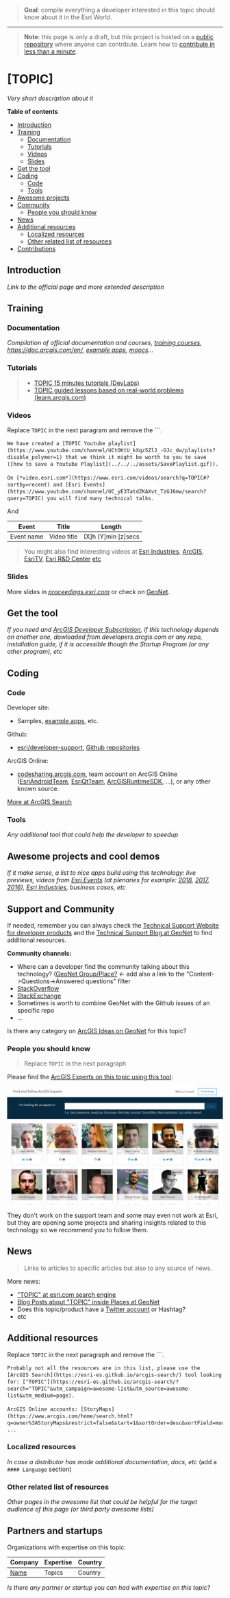 > **Goal**: compile everything a developer interested in this topic should know about it in the Esri World.

---
> **Note**: this page is only a draft, but this project is hosted on a [public repository](https://github.com/hhkaos/awesome-arcgis) where anyone can contribute. Learn how to [contribute in less than a minute](https://github.com/hhkaos/awesome-arcgis/blob/master/CONTRIBUTING.md#contributions).

# [TOPIC]

*Very short description about it*

<!-- START doctoc generated TOC please keep comment here to allow auto update -->
<!-- DON'T EDIT THIS SECTION, INSTEAD RE-RUN doctoc TO UPDATE -->
**Table of contents**

- [Introduction](#introduction)
- [Training](#training)
  - [Documentation](#documentation)
  - [Tutorials](#tutorials)
  - [Videos](#videos)
  - [Slides](#slides)
- [Get the tool](#get-the-tool)
- [Coding](#coding)
  - [Code](#code)
  - [Tools](#tools)
- [Awesome projects](#awesome-projects)
- [Community](#community)
  - [People you should know](#people-you-should-know)
- [News](#news)
- [Additional resources](#additional-resources)
  - [Localized resources](#localized-resources)
  - [Other related list of resources](#other-related-list-of-resources)
- [Contributions](#contributions)

<!-- END doctoc generated TOC please keep comment here to allow auto update -->

## Introduction

*Link to the official page and more extended description*

## Training

### Documentation

*Compilation of official documentation and courses, [training courses](https://www.esri.com/training/catalog/search/), https://doc.arcgis.com/en/, [example apps](https://developers.arcgis.com/example-apps/), [moocs](http://www.esri.com/mooc)...*

### Tutorials

>* [TOPIC 15 minutes tutorials (DevLabs)](https://developers.arcgis.com/labs/browse/?)
>* [TOPIC guided lessons based on real-world problems (learn.arcgis.com)](https://learn.arcgis.com/en/gallery/)

### Videos

Replace `TOPIC` in the next paragram and remove the \`\`\`.

```
We have created a [TOPIC Youtube playlist](https://www.youtube.com/channel/UCtOKtU_kXqz5ZlJ_-OJc_dw/playlists?disable_polymer=1) that we think it might be worth to you to save ([how to save a Youtube Playlist](../../../assets/SavePlaylist.gif)).

On [*video.esri.com*](https://www.esri.com/videos/search?q=TOPIC#?sortby=recent) and [Esri Events](https://www.youtube.com/channel/UC_yE3TatdZKAXvt_TzGJ6mw/search?query=TOPIC) you will find many technical talks.

```

And

|Event|Title|Length|
|---|---|---|
|Event name|Video title| [X]h [Y]min [z]secs|

> You might also find interesting videos at [Esri Industries](https://www.youtube.com/channel/UCZTiOg3n0pqUDSatq7mS2PA/search?query="TOPIC"), [ArcGIS](https://www.youtube.com/channel/UCgGDPs8cte-VLJbgpaK4GPw/search?query="TOPIC"), [EsriTV](https://www.youtube.com/user/esritv/search?query="TOPIC"), [Esri R&D Center](https://www.youtube.com/user/esripdx/search?query="TOPIC") [etc](https://esri-es.github.io/awesome-arcgis/esri/#youtube-channels)

### Slides

More slides in [*proceedings.esri.com*](https://www.google.es/search?q=site%3Aproceedings.esri.com+TOPIC) or check on [GeoNet](https://community.esri.com/content?query=TOPIC&filterID=all~objecttype~objecttype%5Bdocument%5D).

## Get the tool

*If you need and [ArcGIS Developer Subscription](https://developers.arcgis.com/pricing/), if this technology depends on another one, dowloaded from developers.arcgis.com or any repo, installation guide, if it is accessible though the Startup Program (or any other program), etc*

## Coding

### Code

Developer site:
  * Samples, [example apps](https://developers.arcgis.com/example-apps/), etc.

Github:
  * [esri/developer-support](https://github.com/esri/developer-support), [Github repositories](https://hhkaos.github.io/awesome-arcgis/esri/#github-accounts)

ArcGIS Online:
  * [codesharing.arcgis.com](http://codesharing.arcgis.com/), team account on ArcGIS Online ([EsriAndroidTeam](https://www.arcgis.com/home/search.html?q=owner%3AEsriAndroidTeam&restrict=false&start=1&sortOrder=desc&sortField=modified), [EsriQtTeam](https://www.arcgis.com/home/search.html?q=owner%3AEsriQtTeam&restrict=false&start=1&sortOrder=desc&sortField=modified), [ArcGISRuntimeSDK](https://www.arcgis.com/home/search.html?q=owner%3AArcGISRuntimeSDK&restrict=false&start=1&sortOrder=desc&sortField=modified), ...), or any other known source.

[More at ArcGIS Search](https://esri-es.github.io/arcgis-search/?search=TOPIC+site%3Agithub.com&utm_campaign=awesome-list&utm_source=awesome-list&utm_medium=page)

### Tools

*Any additional tool that could help the developer to speedup*

## Awesome projects and cool demos

*If it make sense, a list to nice apps build using this technology: live previews, videos from [Esri Events](https://www.youtube.com/channel/UC_yE3TatdZKAXvt_TzGJ6mw) (at plenaries for example: [2018](https://www.youtube.com/watch?v=K2lBYyAGN_c&list=PLaPDDLTCmy4aE-073hhwZQplvJ8MmKZCe), [2017](https://www.youtube.com/watch?v=uHDkhm3QiTY&list=PLaPDDLTCmy4aJoXyro9yWOr2pdIe0mr9A), [2016](https://www.youtube.com/watch?v=Qn7ezk-9iqs&list=PLaPDDLTCmy4ZvztJzqBnGTBoD0Lz9r39S)), [Esri Industries](https://www.youtube.com/channel/UCZTiOg3n0pqUDSatq7mS2PA/), business cases, etc*

## Support and Community

If needed, remember you can always check the [Technical Support Website for developer products](https://support.esri.com/en/Products/Developers) and the [Technical Support Blog at GeoNet](https://community.esri.com/groups/technical-support/blog/tags#/) to find additional resources.


**Community channels:**

* Where can a developer find the community talking about this technology? ([GeoNet Group/Place?](https://community.esri.com/places) <- add also a link to the "Content->Questions->Answered questions" filter
* [StackOverflow](https://stackoverflow.com/search?q=%5BTOPIC%5D+and+%5Barcgis%5D)
* [StackExchange](https://gis.stackexchange.com/search?q=TOPIC)
* Sometimes is worth to combine GeoNet with the Github issues of an specific repo
* ...

Is there any category on [ArcGIS Ideas on GeoNet](https://community.esri.com/community/arcgis-ideas) for this topic?

### People you should know

> Replace `TOPIC` in the next paragraph


Please find the [ArcGIS Experts on this topic using this tool](https://esri-es.github.io/arcgis-experts/?topic=TOPIC):

[![ArcGIS Experts Tool Screenshot](https://github.com/esri-es/arcgis-experts/blob/master/assets/imgs/arcgis-experts-tool.png?raw=true)](https://esri-es.github.io/arcgis-experts/?topic=TOPIC)

They don't work on the support team and some may even not work at Esri,
but they are opening some projects and sharing insights related to this
technology so we recommend you to follow them.

## News

> Links to articles to specific articles but also to any source of news.

More news:

* ["TOPIC" at esri.com search engine](https://www.esri.com/en-us/search#/?q=TOPIC&v=0&tab=Explore&page=1)
* [Blog Posts about "TOPIC" inside Places at GeoNet](https://community.esri.com/content?query=TOPIC&filterID=all~objecttype~objecttype%5Bblogpost%5D)
* Does this topic/product have a [Twitter account](https://github.com/esri-es/awesome-arcgis/tree/master/esri#twitter-accounts) or Hashtag?
* etc

## Additional resources

Replace `TOPIC` in the next paragraph and remove the \`\`\`.

```
Probably not all the resources are in this list, please use the [ArcGIS Search](https://esri-es.github.io/arcgis-search/) tool looking for: ["TOPIC"](https://esri-es.github.io/arcgis-search/?search="TOPIC"&utm_campaign=awesome-list&utm_source=awesome-list&utm_medium=page).

ArcGIS Online accounts: [StoryMaps](https://www.arcgis.com/home/search.html?q=owner%3AStoryMaps&restrict=false&start=1&sortOrder=desc&sortField=modified), ...
```

### Localized resources

*In case a distributor has made additional documentation, docs, etc* (add a ```#### Language``` section)

### Other related list of resources

*Other pages in the awesome list that could be helpful for the target audience of this page (or third party awesome lists)*

## Partners and startups

Organizations with expertise on this topic:

|Company|Expertise|Country|
|---|---|---|
|[Name](#)|Topics|Country

*Is there any partner or startup you can had with expertise on this topic?*
